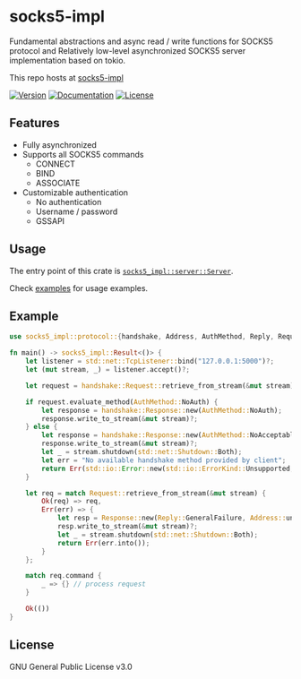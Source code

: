 # socks5-impl

Fundamental abstractions and async read / write functions for SOCKS5 protocol and Relatively low-level asynchronized SOCKS5 server implementation based on tokio.

This repo hosts at [socks5-impl](https://github.com/ssrlive/socks5-impl/tree/master/)

[![Version](https://img.shields.io/crates/v/socks5-impl.svg?style=flat)](https://crates.io/crates/socks5-impl)
[![Documentation](https://img.shields.io/badge/docs-release-brightgreen.svg?style=flat)](https://docs.rs/socks5-impl)
[![License](https://img.shields.io/crates/l/socks5-impl.svg?style=flat)](https://github.com/ssrlive/socks5-impl/blob/master/LICENSE)

## Features

- Fully asynchronized
- Supports all SOCKS5 commands
  - CONNECT
  - BIND
  - ASSOCIATE
- Customizable authentication
    - No authentication
    - Username / password
    - GSSAPI

## Usage

The entry point of this crate is [`socks5_impl::server::Server`](https://docs.rs/socks5-impl/latest/socks5_impl/server/struct.Server.html).

Check [examples](https://github.com/ssrlive/socks5-impl/tree/master/examples) for usage examples.

## Example

```rust no_run
use socks5_impl::protocol::{handshake, Address, AuthMethod, Reply, Request, Response, StreamOperation};

fn main() -> socks5_impl::Result<()> {
    let listener = std::net::TcpListener::bind("127.0.0.1:5000")?;
    let (mut stream, _) = listener.accept()?;

    let request = handshake::Request::retrieve_from_stream(&mut stream)?;

    if request.evaluate_method(AuthMethod::NoAuth) {
        let response = handshake::Response::new(AuthMethod::NoAuth);
        response.write_to_stream(&mut stream)?;
    } else {
        let response = handshake::Response::new(AuthMethod::NoAcceptableMethods);
        response.write_to_stream(&mut stream)?;
        let _ = stream.shutdown(std::net::Shutdown::Both);
        let err = "No available handshake method provided by client";
        return Err(std::io::Error::new(std::io::ErrorKind::Unsupported, err).into());
    }

    let req = match Request::retrieve_from_stream(&mut stream) {
        Ok(req) => req,
        Err(err) => {
            let resp = Response::new(Reply::GeneralFailure, Address::unspecified());
            resp.write_to_stream(&mut stream)?;
            let _ = stream.shutdown(std::net::Shutdown::Both);
            return Err(err.into());
        }
    };

    match req.command {
        _ => {} // process request
    }

    Ok(())
}
```

## License
GNU General Public License v3.0
